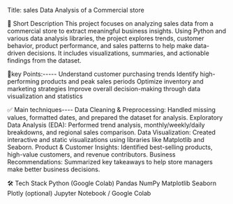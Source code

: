 Title: sales Data Analysis of a Commercial store

📝 Short Description
This project focuses on analyzing sales data from a commercial store to extract meaningful business insights. Using Python and various data analysis libraries, the project explores trends, customer behavior, product performance, and sales patterns to help make data-driven decisions. It includes visualizations, summaries, and actionable findings from the dataset.

🎯key Points:-----
Understand customer purchasing trends
Identify high-performing products and peak sales periods
Optimize inventory and marketing strategies
Improve overall decision-making through data visualization and statistics

✅ Main techniques----
 Data Cleaning & Preprocessing: Handled missing values, formatted dates, and prepared the dataset for analysis.
 Exploratory Data Analysis (EDA): Performed trend analysis, monthly/weekly/daily breakdowns, and regional sales comparison.
 Data Visualization: Created interactive and static visualizations using libraries like Matplotlib and Seaborn.
 Product & Customer Insights: Identified best-selling products, high-value customers, and revenue contributors.
 Business Recommendations: Summarized key takeaways to help store managers make better business decisions.

 🛠️ Tech Stack
Python (Google Colab)
Pandas
NumPy
Matplotlib
Seaborn
Plotly (optional)
Jupyter Notebook / Google Colab
